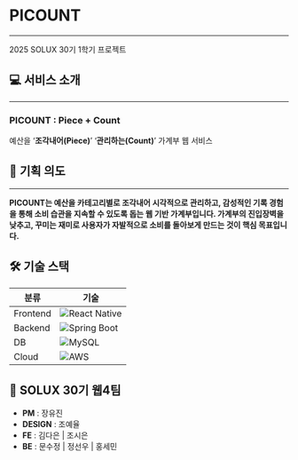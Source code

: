 # PICOUNT

---

2025 SOLUX 30기 1학기 프로젝트

## **💻** 서비스 소개

---

### PICOUNT : Piece + Count

예산을 ‘**조각내어(Piece)**’ ‘**관리하는(Count)**’ 가계부 웹 서비스

## **📍 기획 의도**

---

**PICOUNT는 예산을 카테고리별로 조각내어 시각적으로 관리하고, 감성적인 기록 경험을 통해 소비 습관을 지속할 수 있도록 돕는 웹 기반 가계부입니다. 가계부의 진입장벽을 낮추고, 꾸미는 재미로 사용자가 자발적으로 소비를 돌아보게 만드는 것이 핵심 목표입니다.**

## 🛠️ 기술 스택

| 분류 | 기술 |
|------|------|
| Frontend | ![React Native](https://img.shields.io/badge/React%20Native-61DAFB?style=for-the-badge&logo=react&logoColor=white) |
| Backend | ![Spring Boot](https://img.shields.io/badge/Spring%20Boot-6DB33F?style=for-the-badge&logo=spring-boot&logoColor=white) |
| DB | ![MySQL](https://img.shields.io/badge/MySQL-005C84?style=for-the-badge&logo=mysql&logoColor=white) |
| Cloud | ![AWS](https://img.shields.io/badge/AWS-232F3E?style=for-the-badge&logo=amazon-aws&logoColor=white) |



## 💙 SOLUX 30기 웹4팀
- **PM** : 장유진  
- **DESIGN** : 조예율  
- **FE** : 김다은 | 조시은  
- **BE** : 문수정 | 정선우 | 홍세민

